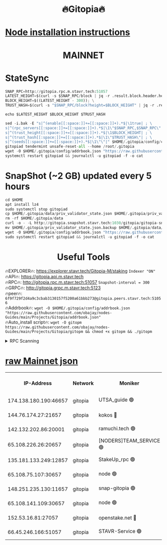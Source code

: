 <h1 align="center"> 🔥Gitopia🔥</h1>

[Node installation instructions](https://github.com/obajay/nodes-Guides/tree/main/Projects/Gitopia)
=

<h1 align="center"> MAINNET</h1>

# StateSync
```python
SNAP_RPC=http://gitopia.rpc.m.stavr.tech:51057
LATEST_HEIGHT=$(curl -s $SNAP_RPC/block | jq -r .result.block.header.height); \
BLOCK_HEIGHT=$((LATEST_HEIGHT - 300)); \
TRUST_HASH=$(curl -s "$SNAP_RPC/block?height=$BLOCK_HEIGHT" | jq -r .result.block_id.hash)

echo $LATEST_HEIGHT $BLOCK_HEIGHT $TRUST_HASH

sed -i.bak -E "s|^(enable[[:space:]]+=[[:space:]]+).*$|\1true| ; \
s|^(rpc_servers[[:space:]]+=[[:space:]]+).*$|\1\"$SNAP_RPC,$SNAP_RPC\"| ; \
s|^(trust_height[[:space:]]+=[[:space:]]+).*$|\1$BLOCK_HEIGHT| ; \
s|^(trust_hash[[:space:]]+=[[:space:]]+).*$|\1\"$TRUST_HASH\"| ; \
s|^(seeds[[:space:]]+=[[:space:]]+).*$|\1\"\"|" $HOME/.gitopia/config/config.toml
gitopiad tendermint unsafe-reset-all --home /root/.gitopia
wget -O $HOME/.gitopia/config/addrbook.json "https://raw.githubusercontent.com/obajay/nodes-Guides/main/Projects/Gitopia/addrbook.json"
systemctl restart gitopiad && journalctl -u gitopiad -f -o cat
```
# SnapShot (~2 GB) updated every 5 hours
```python
cd $HOME
apt install lz4
sudo systemctl stop gitopiad
cp $HOME/.gitopia/data/priv_validator_state.json $HOME/.gitopia/priv_validator_state.json.backup
rm -rf $HOME/.gitopia/data
curl -o - -L http://gitopia.snapshot.stavr.tech:1030/gitopia/gitopia-snap.tar.lz4 | lz4 -c -d - | tar -x -C $HOME/.gitopia --strip-components 2
mv $HOME/.gitopia/priv_validator_state.json.backup $HOME/.gitopia/data/priv_validator_state.json
wget -O $HOME/.gitopia/config/addrbook.json "https://raw.githubusercontent.com/obajay/nodes-Guides/main/Projects/Gitopia/addrbook.json"
sudo systemctl restart gitopiad && journalctl -u gitopiad -f -o cat
```
 <h1 align="center"> Useful Tools</h1>

🔥EXPLORER🔥:      https://explorer.stavr.tech/Gitopia-M/staking  `Indexer "ON"` \
🔥API🔥: 			 		 https://gitopia.api.m.stavr.tech \
🔥RPC🔥:           http://gitopia.rpc.m.stavr.tech:51057              `Snapshot-interval = 300` \
🔥GRPC🔥:          http://gitopia.grpc.m.stavr.tech:5123 \
🔥peer🔥:					 `6f9f729f2d4a9c3cbab3130157f5200a61bbb273@gitopia.peers.stavr.tech:51056` \
🔥Addrbook🔥:    ```wget -O $HOME/.gitopia/config/addrbook.json "https://raw.githubusercontent.com/obajay/nodes-Guides/main/Projects/Gitopia/addrbook.json"``` \
🔥Auto_install script🔥: ```wget -O gitopm https://raw.githubusercontent.com/obajay/nodes-Guides/main/Projects/Gitopia/gitopm && chmod +x gitopm && ./gitopm```


<details>
<summary>RPC Scanning</summary>

<h2 align="center"> We scan nodes in real time every 4 hours. And we provide the final result of RPC endpoints.
We cannot influence the operation of these nodes in any way. </h2>


```python
If Voting Power is higher than 0 --> then the Node is a validator of the network and may be subject to attack and be a potential threat to the chain.
```
```python
We marked such validators with a red symbol
```

</details>

[raw Mainnet json](https://rpc-check.gitopm.stavr.tech/gitopm/rpc-gitopm-result.json)
=

<table><tr><th>IP-Address</th><th>Network</th><th>Moniker</th><th>Latest Block Height</th><th>Earliest Block Height</th><th>Catching Up</th><th>Tx Index</th><th>Voting Power</th><th>Scan Time</th></tr><tr><td>174.138.180.190:46657</td><td>gitopia</td><td>UTSA_guide 🟢</td><td>10977095</td><td>6071990</td><td>False</td><td>on</td><td>0</td><td>2023-12-21T03:23:02.796920843UTC</td></tr><tr><td>144.76.174.27:21657</td><td>gitopia</td><td>kokos 🔴</td><td>10977114</td><td>6071990</td><td>False</td><td>off</td><td>936373</td><td>2023-12-21T03:23:37.842898814UTC</td></tr><tr><td>142.132.202.86:20001</td><td>gitopia</td><td>ramuchi.tech 🟢</td><td>10977113</td><td>6548337</td><td>False</td><td>on</td><td>0</td><td>2023-12-21T03:23:35.101121374UTC</td></tr><tr><td>65.108.226.26:20657</td><td>gitopia</td><td>[NODERS]TEAM_SERVICE 🟢</td><td>10977126</td><td>6846001</td><td>False</td><td>on</td><td>0</td><td>2023-12-21T03:23:57.214734108UTC</td></tr><tr><td>135.181.133.249:12857</td><td>gitopia</td><td>StakeUp_rpc 🟢</td><td>10977113</td><td>8010001</td><td>False</td><td>on</td><td>0</td><td>2023-12-21T03:23:35.411071757UTC</td></tr><tr><td>65.108.75.107:30657</td><td>gitopia</td><td>node 🟢</td><td>10977120</td><td>8802845</td><td>False</td><td>on</td><td>0</td><td>2023-12-21T03:23:48.489527165UTC</td></tr><tr><td>148.251.235.130:11657</td><td>gitopia</td><td>snap-gitopia 🟢</td><td>10977113</td><td>9516001</td><td>False</td><td>on</td><td>0</td><td>2023-12-21T03:23:32.744074444UTC</td></tr><tr><td>65.108.141.109:30657</td><td>gitopia</td><td>node 🟢</td><td>10977113</td><td>10145845</td><td>False</td><td>on</td><td>0</td><td>2023-12-21T03:23:32.520601227UTC</td></tr><tr><td>152.53.16.81:27057</td><td>gitopia</td><td>openstake.net 🔴</td><td>10977091</td><td>10455001</td><td>False</td><td>off</td><td>5845</td><td>2023-12-21T03:22:51.885626138UTC</td></tr><tr><td>66.45.246.166:51057</td><td>gitopia</td><td>STAVR-Service 🟢</td><td>10977102</td><td>10943001</td><td>False</td><td>on</td><td>0</td><td>2023-12-21T03:23:13.678260386UTC</td></tr></table>
